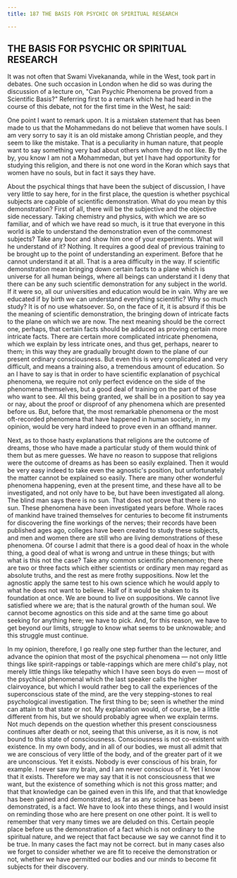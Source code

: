 ```yaml
---
title: 187 THE BASIS FOR PSYCHIC OR SPIRITUAL RESEARCH

---
```

  

## THE BASIS FOR PSYCHIC OR SPIRITUAL RESEARCH

It was not often that Swami Vivekananda, while in the West, took part in
debates. One such occasion in London when he did so was during the
discussion of a lecture on, "Can Psychic Phenomena be proved from a
Scientific Basis?" Referring first to a remark which he had heard in the
course of this debate, not for the first time in the West, he said:

One point I want to remark upon. It is a mistaken statement that has
been made to us that the Mohammedans do not believe that women have
souls. I am very sorry to say it is an old mistake among Christian
people, and they seem to like the mistake. That is a peculiarity in
human nature, that people want to say something very bad about others
whom they do not like. By the by, you know I am not a Mohammedan, but
yet I have had opportunity for studying this religion, and there is not
one word in the Koran which says that women have no souls, but in fact
it says they have.

About the psychical things that have been the subject of discussion, I
have very little to say here, for in the first place, the question is
whether psychical subjects are capable of scientific demonstration. What
do you mean by this demonstration? First of all, there will be the
subjective and the objective side necessary. Taking chemistry and
physics, with which we are so familiar, and of which we have read so
much, is it true that everyone in this world is able to understand the
demonstration even of the commonest subjects? Take any boor and show him
one of your experiments. What will he understand of it? Nothing. It
requires a good deal of previous training to be brought up to the point
of understanding an experiment. Before that he cannot understand it at
all. That is a area difficulty in the way. If scientific demonstration
mean bringing down certain facts to a plane which is universe for all
human beings, where all beings can understand it I deny that there can
be any such scientific demonstration for any subject in the world. If it
were so, all our universities and education would be in vain. Why are we
educated if by birth we can understand everything scientific? Why so
much study? It is of no use whatsoever. So, on the face of it, it is
absurd if this be the meaning of scientific demonstration, the bringing
down of intricate facts to the plane on which we are now. The next
meaning should be the correct one, perhaps, that certain facts should be
adduced as proving certain more intricate facts. There are certain more
complicated intricate phenomena, which we explain by less intricate
ones, and thus get, perhaps, nearer to them; in this way they are
gradually brought down to the plane of our present ordinary
consciousness. But even this is very complicated and very difficult, and
means a training also, a tremendous amount of education. So an I have to
say is that in order to have scientific explanation of psychical
phenomena, we require not only perfect evidence on the side of the
phenomena themselves, but a good deal of training on the part of those
who want to see. All this being granted, we shall be in a position to
say yea or nay, about the proof or disproof of any phenomena which are
presented before us. But, before that, the most remarkable phenomena or
the most oft-recorded phenomena that have happened in human society, in
my opinion, would be very hard indeed to prove even in an offhand
manner.

Next, as to those hasty explanations that religions are the outcome of
dreams, those who have made a particular study of them would think of
them but as mere guesses. We have no reason to suppose that religions
were the outcome of dreams as has been so easily explained. Then it
would be very easy indeed to take even the agnostic's position, but
unfortunately the matter cannot be explained so easily. There are many
other wonderful phenomena happening, even at the present time, and these
have all to be investigated, and not only have to be, but have been
investigated all along. The blind man says there is no sun. That does
not prove that there is no sun. These phenomena have been investigated
years before. Whole races of mankind have trained themselves for
centuries to become fit instruments for discovering the fine workings of
the nerves; their records have been published ages ago, colleges have
been created to study these subjects, and men and women there are still
who are living demonstrations of these phenomena. Of course I admit that
there is a good deal of hoax in the whole thing, a good deal of what is
wrong and untrue in these things; but with what is this not the case?
Take any common scientific phenomenon; there are two or three facts
which either scientists or ordinary men may regard as absolute truths,
and the rest as mere frothy suppositions. Now let the agnostic apply the
same test to his own science which he would apply to what he does not
want to believe. Half of it would be shaken to its foundation at once.
We are bound to live on suppositions. We cannot live satisfied where we
are; that is the natural growth of the human soul. We cannot become
agnostics on this side and at the same time go about seeking for
anything here; we have to pick. And, for this reason, we have to get
beyond our limits, struggle to know what seems to be unknowable; and
this struggle must continue.

In my opinion, therefore, I go really one step further than the
lecturer, and advance the opinion that most of the psychical phenomena —
not only little things like spirit-rappings or table-rappings which are
mere child's play, not merely little things like telepathy which I have
seen boys do even — most of the psychical phenomenal which the last
speaker calls the higher clairvoyance, but which I would rather beg to
call the experiences of the superconscious state of the mind, are the
very stepping-stones to real psychological investigation. The first
thing to be; seen is whether the mind can attain to that state or not.
My explanation would, of course, be a little different from his, but we
should probably agree when we explain terms. Not much depends on the
question whether this present consciousness continues after death or
not, seeing that this universe, as it is now, is not bound to this state
of consciousness. Consciousness is not co-existent with existence. In my
own body, and in all of our bodies, we must all admit that we are
conscious of very little of the body, and of the greater part of it we
are unconscious. Yet it exists. Nobody is ever conscious of his brain,
for example. I never saw my brain, and I am never conscious of it. Yet I
know that it exists. Therefore we may say that it is not consciousness
that we want, but the existence of something which is not this gross
matter; and that that knowledge can be gained even in this life, and
that that knowledge has been gained and demonstrated, as far as any
science has been demonstrated, is a fact. We have to look into these
things, and I would insist on reminding those who are here present on
one other point. It is well to remember that very many times we are
deluded on this. Certain people place before us the demonstration of a
fact which is not ordinary to the spiritual nature, and we reject that
fact because we say we cannot find it to be true. In many cases the fact
may not be correct. but in many cases also we forget to consider whether
we are fit to receive the demonstration or not, whether we have
permitted our bodies and our minds to become fit subjects for their
discovery.